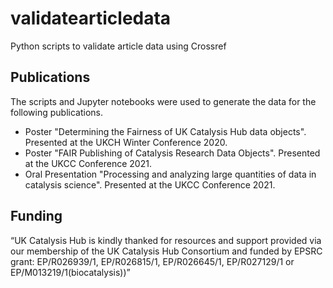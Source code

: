 # validatearticledata
Python scripts to validate article data using Crossref 
## Publications
The scripts and Jupyter notebooks were used to generate the data for the following publications.
- Poster "Determining the Fairness of UK Catalysis Hub data objects". Presented at the UKCH Winter Conference 2020.
- Poster "FAIR Publishing of Catalysis Research Data Objects". Presented at the UKCC Conference 2021.
- Oral Presentation "Processing and analyzing large quantities of data in catalysis science". Presented at the UKCC Conference 2021.

## Funding
“UK Catalysis Hub is kindly thanked for resources and support provided via our membership of the UK Catalysis Hub Consortium and funded by EPSRC grant:  EP/R026939/1, EP/R026815/1, EP/R026645/1, EP/R027129/1 or EP/M013219/1(biocatalysis))”
